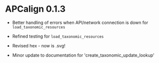 # APCalign 0.1.3


* Better handling of errors when API/network connection is down for `load_taxonomic_resources` 

* Refined testing for `load_taxonomic_resources` 

* Revised hex - now is .svg!

* Minor update to documentation for 'create_taxonomic_update_lookup'

